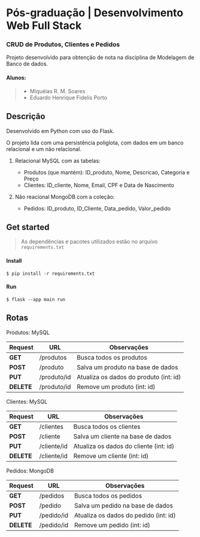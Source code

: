# Pós-graduação | Desenvolvimento Web Full Stack
### CRUD de Produtos, Clientes e Pedidos
Projeto desenvolvido para obtenção de nota na disciplina de Modelagem de Banco de dados.

#### Alunos:
>   - Miquéias R. M. Soares
>   - Eduardo Henrique Fidelis Porto

## Descrição

Desenvolvido em Python com uso do Flask.

O projeto lida com uma persistência poliglota, com dados em um banco relacional e um não relacional.

1. Relacional MySQL com as tabelas:
   - Produtos (que mantém): ID_produto, Nome, Descricao, Categoria e Preço
   - Clientes: ID_cliente, Nome, Email, CPF e Data de Nascimento
  
2. Não reacional MongoDB com a coleção:
   - Pedidos: ID_produto, ID_Cliente, Data_pedido, Valor_pedido
  


## Get started

> As dependências e pacotes utilizados estão no arquivo `requirements.txt`
#### Install
```
$ pip install -r requirements.txt 
```
#### Run
```
$ flask --app main run
```

## Rotas 

Produtos: MySQL

| Request | URL |  Observações |
|-|-|-|
| **GET** | /produtos | Busca todos os produtos
| **POST** | /produto | Salva um produto na base de dados
| **PUT** | /produto/id | Atualiza os dados do produto (int: id)
| **DELETE** | /produto/id | Remove um produto (int: id)

Clientes: MySQL

| Request | URL |  Observações |
|-|-|-|
| **GET** | /clientes | Busca todos os clientes
| **POST** | /cliente | Salva um cliente na base de dados
| **PUT** | /cliente/id | Atualiza os dados do cliente (int: id)
| **DELETE** | /cliente/id | Remove um cliente (int: id)

Pedidos: MongoDB

| Request | URL |  Observações |
|-|-|-|
| **GET** | /pedidos | Busca todos os pedidos
| **POST** | /pedido | Salva um pedido na base de dados
| **PUT** | /pedido/id | Atualiza os dados do pedido (int: id)
| **DELETE** | /pedido/id | Remove um pedido (int: id)
